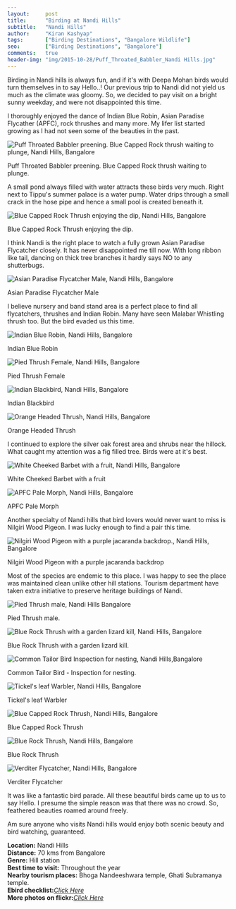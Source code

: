 ```yaml
---
layout:     post
title:      "Birding at Nandi Hills"
subtitle:   "Nandi Hills"
author:     "Kiran Kashyap"
tags:       ["Birding Destinations", "Bangalore Wildlife"]
seo:		["Birding Destinations", "Bangalore"]
comments:   true
header-img: "img/2015-10-28/Puff_Throated_Babbler_Nandi Hills.jpg"
---
```


<p>
Birding in Nandi hills is always fun, and if it's with Deepa Mohan birds would turn themselves in to say Hello..! Our previous trip to Nandi did not yield us much as the climate was gloomy. So, we decided to pay visit on a bright sunny weekday, and were not disappointed this time.
</p>

<p>
I thoroughly enjoyed the dance of Indian Blue Robin, Asian Paradise Flycather (APFC), rock thrushes and many more. My lifer list started growing as I had not seen some of the beauties in the past.
</p>


<img src="{{ site.baseurl }}/img/2015-10-28/Puff_Throated_Babbler_Nandi_Hills.jpg" alt="Puff Throated Babbler preening. Blue Capped Rock thrush waiting to plunge, Nandi Hills, Bangalore">

<p>Puff Throated Babbler preening. Blue Capped Rock thrush waiting to plunge.</p>

<p>
A small pond always filled with water attracts these birds very much. Right next to Tippu's summer palace is a water pump. Water drips through a small crack in the hose pipe and hence a small pool is created beneath it. 
</p>

<img src="{{ site.baseurl }}/img/2015-10-28/Blue_Capped_Rock_Thrush_Nandi_Hills.JPG" alt="Blue Capped Rock Thrush enjoying the dip, Nandi Hills, Bangalore">

<p>
Blue Capped Rock Thrush enjoying the dip.
</p>

<p>I think Nandi is the right place to watch a fully grown Asian Paradise Flycatcher closely. It has never disappointed me till now. With long ribbon like tail, dancing on thick tree branches it hardly says NO to any shutterbugs.</p>

<img src="{{ site.baseurl }}/img/2015-10-28/Asian_Paradise_Flycatcher_Nandi_Hills.JPG" alt="Asian Paradise Flycatcher Male, Nandi Hills, Bangalore">

<p>
Asian Paradise Flycatcher Male
</p>
<p>I believe nursery and band stand area is a perfect place to find all flycatchers, thrushes and Indian Robin. Many have seen Malabar Whistling thrush too. But the bird evaded us this time.</p>

<img src="{{ site.baseurl }}/img/2015-10-28/Indian_Blue_Robin_Nandi_Hills.JPG" alt="Indian Blue Robin, Nandi Hills, Bangalore">

<p>
Indian Blue Robin
</p>

<img src="{{ site.baseurl }}/img/2015-10-28/Pied_Thrush_Nandi_Hills.JPG" alt="Pied Thrush Female, Nandi Hills, Bangalore">

<p>Pied Thrush Female</p>

<img src="{{ site.baseurl }}/img/2015-10-28/Indian_Blackbird_Nandi_Hills.JPG" alt="Indian Blackbird, Nandi Hills, Bangalore">

<p>
Indian Blackbird
</p>

<img src="{{ site.baseurl }}/img/2015-10-28/Orange_Headed_Thrush_Nandi_Hills.JPG" alt="Orange Headed Thrush, Nandi Hills, Bangalore">

<p>Orange Headed Thrush</p>

<p>I continued to explore the silver oak forest area and shrubs near the hillock. What caught my attention was a fig filled tree. Birds were at it's best.</p>

<img src="{{ site.baseurl }}/img/2015-10-28/White_Cheeked_Barbet_Nandi_Hills.JPG" alt="White Cheeked Barbet with a fruit, Nandi Hills, Bangalore">

<p>White Cheeked Barbet with a fruit</p>

<img src="{{ site.baseurl }}/img/2015-10-28/APFC_Pale_Morph_Nandi_Hills.JPG" alt="APFC Pale Morph, Nandi Hills, Bangalore">

<p>APFC Pale Morph</p>

<p>
Another specialty of Nandi hills that bird lovers would never want to miss is Nilgiri Wood Pigeon. I was lucky enough to find a pair this time.
</p>

<img src="{{ site.baseurl }}/img/2015-10-28/Nilgiri_Wood_Pigeon_Nandi_Hills.JPG" alt="Nilgiri Wood Pigeon with a purple jacaranda backdrop., Nandi Hills, Bangalore">

<p>Nilgiri Wood Pigeon with a purple jacaranda backdrop</p>

<p>
Most of the species are endemic to this place. I was happy to see the place was maintained clean unlike other hill stations. Tourism department have taken extra initiative to preserve heritage buildings of Nandi. 
</p>

<img src="{{ site.baseurl }}/img/2015-10-28/Pied_Thrush_Nandi_Hills1.JPG" alt="Pied Thrush male, Nandi Hills Bangalore">

<p>
Pied Thrush male.
</p>

<img src="{{ site.baseurl }}/img/2015-10-28/Blue_Rock_Thrush_Nandi_Hills.JPG" alt="Blue Rock Thrush with a garden lizard kill, Nandi Hills, Bangalore">

<p>
Blue Rock Thrush with a garden lizard kill.
</p>

<img src="{{ site.baseurl }}/img/2015-10-28/Common_Tailor_Bird_Nandi_Hills.JPG" alt="Common Tailor Bird Inspection for nesting, Nandi Hills,Bangalore">

<p>
Common Tailor Bird - Inspection for nesting.
</p>

<img src="{{ site.baseurl }}/img/2015-10-28/Tickel_leaf_Warbler_Nandi_Hills.JPG" alt="Tickel's leaf Warbler, Nandi Hills, Bangalore">

<p>
Tickel's leaf Warbler
</p>

<img src="{{ site.baseurl }}/img/2015-10-28/Blue_Capped_Rock_Thrush_Nandi_Hills1.JPG" alt="Blue Capped Rock Thrush, Nandi Hills, Bangalore">

<p>
Blue Capped Rock Thrush
</p>

<img src="{{ site.baseurl }}/img/2015-10-28/Blue_Rock_Thrush_Nandi_Hills1.JPG" alt="Blue Rock Thrush, Nandi Hills, Bangalore">

<p>
Blue Rock Thrush
</p>

<img src="{{ site.baseurl }}/img/2015-10-28/Verditer_Flycatcher_Nandi_Hills.JPG" alt="Verditer Flycatcher, Nandi Hills, Bangalore">

<p>
Verditer Flycatcher
</p>

<p>
It was like a fantastic bird parade. All these beautiful birds came up to us to say Hello. I presume the simple reason was that there was no crowd. So, feathered beauties roamed around freely.
</p>

<p>
Am sure anyone who visits Nandi hills would enjoy both scenic beauty and bird watching, guaranteed.
</p>

<strong>Location:</strong> Nandi Hills<br>
<strong>Distance:</strong> 70 kms from Bangalore<br>
<strong>Genre:</strong> Hill station<br>
<strong>Best time to visit:</strong> Throughout the year<br>
<strong>Nearby tourism places:</strong> Bhoga Nandeeshwara temple, Ghati Subramanya temple.<br>
<strong>Ebird checklist:</strong><a href="http://ebird.org/ebird/view/checklist?subID=S2401693" target="_blank"><em>Click Here</em></a><br>
<strong>More photos on flickr:</strong><a href="https://www.flickr.com/photos/79335872@N06/sets/72157654584749358" target="_blank"><em>Click Here</em></a>